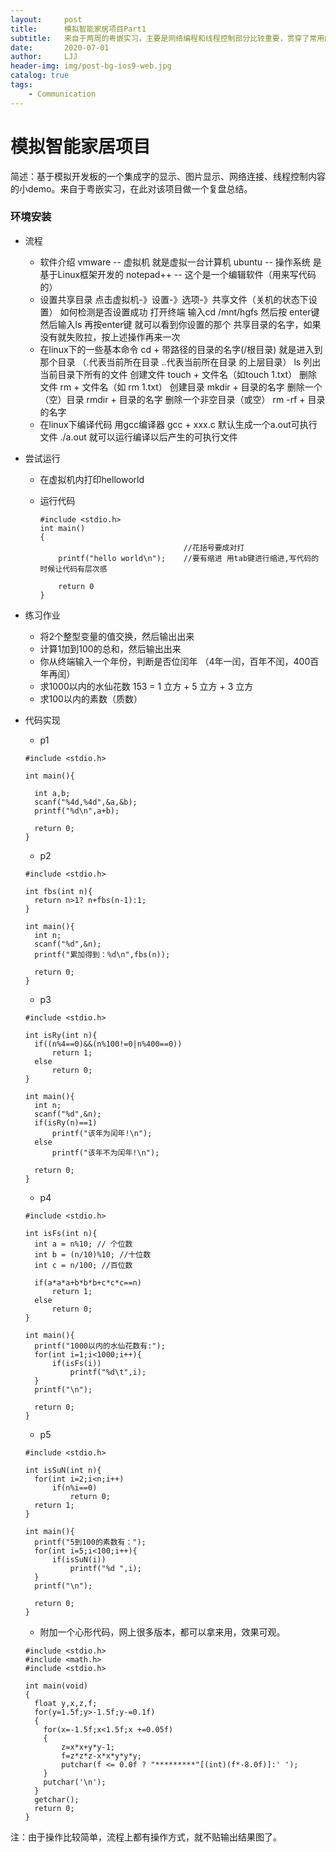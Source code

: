 ```yaml
---
layout:     post
title:      模拟智能家居项目Part1
subtitle:   来自于两周的粤嵌实习，主要是网络编程和线程控制部分比较重要，贯穿了常用的C语言用法，值得做一个复盘,共有12个部分，本节介绍了环境安装。
date:       2020-07-01
author:     LJJ
header-img: img/post-bg-ios9-web.jpg
catalog: true
tags:
    - Communication
---
```


# 模拟智能家居项目

简述：基于模拟开发板的一个集成字的显示、图片显示、网络连接、线程控制内容的小demo。来自于粤嵌实习，在此对该项目做一个复盘总结。

###  环境安装

- 流程
  - 软件介绍
    	vmware -- 虚拟机 就是虚拟一台计算机
    	ubuntu -- 操作系统 是基于Linux框架开发的
    	notepad++ -- 这个是一个编辑软件（用来写代码的）
  - 设置共享目录
    	点击虚拟机-》设置-》选项-》共享文件（关机的状态下设置）
    	如何检测是否设置成功 打开终端 输入cd /mnt/hgfs 然后按
    	enter键 然后输入ls 再按enter键 就可以看到你设置的那个
    	共享目录的名字，如果没有就失败拉，按上述操作再来一次
  - 在linux下的一些基本命令
    	cd  + 带路径的目录的名字(/根目录) 就是进入到那个目录 （.代表当前所在目录 ..代表当前所在目录
    	的上层目录）
    	ls 列出当前目录下所有的文件
    	创建文件 touch + 文件名（如touch 1.txt） 
    	删除文件 rm + 文件名（如 rm 1.txt）
    	创建目录 mkdir + 目录的名字
    	删除一个（空）目录 rmdir + 目录的名字
    	删除一个非空目录（或空） rm -rf + 目录的名字 
  - 在linux下编译代码
    	用gcc编译器
    	gcc + xxx.c 默认生成一个a.out可执行文件 ./a.out 就可以运行编译以后产生的可执行文件

- 尝试运行

  - 在虚拟机内打印helloworld

  - 运行代码

    ```
    #include <stdio.h>
    int main()
    {	
    								//花括号要成对打
    	printf("hello world\n");	//要有缩进 用tab键进行缩进,写代码的时候让代码有层次感
    	
    	return 0
    }					
    ```

- 练习作业

  - 将2个整型变量的值交换，然后输出出来
  - 计算1加到100的总和，然后输出出来 
  - 你从终端输入一个年份，判断是否位闰年 （4年一闰，百年不闰，400百年再闰） 
  - 求1000以内的水仙花数 153 = 1 立方 + 5 立方  + 3 立方 
  - 求100以内的素数（质数） 

- 代码实现

  - p1

  ```
  #include <stdio.h>
  
  int main(){
  	
  	int a,b;
  	scanf("%4d,%4d",&a,&b);
  	printf("%d\n",a+b);
  	
  	return 0;
  }
  ```

  - p2

  ```
  #include <stdio.h>
  
  int fbs(int n){
  	return n>1? n+fbs(n-1):1;
  }
  
  int main(){
  	int n;
  	scanf("%d",&n);
  	printf("累加得到：%d\n",fbs(n));
  	
  	return 0;
  }
  ```

  - p3

  ```
  #include <stdio.h>
  
  int isRy(int n){
  	if((n%4==0)&&(n%100!=0|n%400==0))
  		return 1;
  	else
  		return 0;
  }
  
  int main(){
  	int n;
  	scanf("%d",&n);
  	if(isRy(n)==1)
  		printf("该年为闰年!\n");
  	else
  		printf("该年不为闰年!\n");
  	
  	return 0;
  }
  ```

  - p4

  ```
  #include <stdio.h>
  
  int isFs(int n){
  	int a = n%10; // 个位数
  	int b = (n/10)%10; //十位数
  	int c = n/100; //百位数
  	
  	if(a*a*a+b*b*b+c*c*c==n)
  		return 1;
  	else
  		return 0;
  }
  
  int main(){
  	printf("1000以内的水仙花数有:");
  	for(int i=1;i<1000;i++){
  		if(isFs(i))
  			printf("%d\t",i);
  	}
  	printf("\n");
  
  	return 0;
  }
  ```

  - p5

  ```
  #include <stdio.h>
  
  int isSuN(int n){
  	for(int i=2;i<n;i++)
  		if(n%i==0)
  			return 0;
  	return 1;
  }
  
  int main(){
  	printf("5到100的素数有：");
  	for(int i=5;i<100;i++){
  		if(isSuN(i))
  			printf("%d ",i);
  	}
  	printf("\n");
  	
  	return 0;
  }
  ```

  - 附加一个心形代码，网上很多版本，都可以拿来用，效果可观。

  ```
  #include <stdio.h>
  #include <math.h>
  #include <stdio.h>
  
  int main(void)
  {
  	float y,x,z,f;
  	for(y=1.5f;y>-1.5f;y-=0.1f)
  	{
  	  for(x=-1.5f;x<1.5f;x +=0.05f)
  	  {
  		  z=x*x+y*y-1;
  		  f=z*z*z-x*x*y*y*y;
  		  putchar(f <= 0.0f ? "*********"[(int)(f*-8.0f)]:' ');
  	  }
  	  putchar('\n');
  	}
  	getchar();
  	return 0;
  }
  ```

注：由于操作比较简单，流程上都有操作方式，就不贴输出结果图了。

